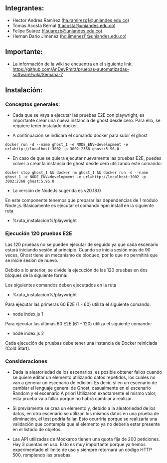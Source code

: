 ## Integrantes:

* Hector Andres Ramirez (ha.ramirezg1@uniandes.edu.co)
* Tomas Acosta Bernal (t.acosta@uniandes.edu.co)
* Felipe Suárez (f.suarezb@uniandes.edu.co)
* Hernan Dario Jimenez (hd.jimenezl1@uniandes.edu.co)

## Importante:

* La información de la wiki se encuentra en el siguiente link: https://github.com/AnDevRmrz/pruebas-automatizadas-software/wiki/Semana-7

## Instalación:

### Conceptos generales:

* Cada que se vaya a ejecutar las pruebas E2E con playwright, es importante crear una nueva instancia de ghost desde cero. Para ello, se requiere tener instalado docker.

* A continuación se indicará el comando docker para subir el ghost
```
docker run -d --name ghost_1 -e NODE_ENV=development -e url=http://localhost:3002 -p 3002:2368 ghost:5.96.0

```

* En caso de que se quiera ejecutar nuevamente las pruebas E2E, puedes volver a crear la instancia de ghost desde cero utilizando este comando:

```
docker stop ghost_1 && docker rm ghost_1 && docker run -d --name ghost_1 -e NODE_ENV=development -e url=http://localhost:3002 -p 3002:2368 ghost:5.96.0
```

* La versión de NodeJs sugerida es v20.18.0

En este componente tenemos que preparar las dependencias de 1 módulo Node js. Básicamente es ejecutar el comando npm install en la siguiente ruta

- %ruta_instalacion%/playwright

### Ejecución 120 pruebas E2E

Las 120 pruebas no se pueden ejecutar de seguido ya que cada escenario estará iniciando sesión al principio. Cuando se inicia sesión más de 90 veces, Ghost tiene un mecanismo de bloqueo, por lo que no permitirá que se inicie sesión de nuevo.

Debido a lo anterior, se divide la ejecución de las 120 pruebas en dos bloques de la siguiente forma:

Los siguientes comandos deben ejecutados en la ruta

- %ruta_instalacion%/playwright

Para ejecutar las primeras 60 E2E (1 - 60) utiliza el siguiente comando:

- node index.js 1

Para ejecutar las últimas 60 E2E (61 - 120) utiliza el siguiente comando:

- node index.js 2

Cada ejecución de pruebas debe tener una instancia de Docker reiniciada (Cold Start).

### Consideraciones

- Dada la aleatoriedad de los escenarios, es posible obtener fallos cuando se quiere editar un elemento utilizando datos repetidos, los cuales no van a generar un escenario de edición. Es decir, si en un escenario de cambiar el lenguaje general de Ghost, casualmente en el escenario Random y el escenario A priori Utilizaron exactamente el mismo valor, esta prueba va a fallar porque no habrá cambiar a realizar.

- Si previamente se crea un elemento y, debido a la aleatoriedad de los datos, en otro escenario se utilizan los mismos datos en una prueba de eliminación, el test podría fallar. Esto ocurriría porque se realizaría una validación que contempla que el elemento ya no debería estar presente en el listado de objetos.

- Las API utilizadas de Mockaroo tienen una quota fija de 200 peticiones. Hay 3 cuentas en uso. Esto es muy importante porque ya hemos experimentado el límite de uso y siempre retornará un código HTTP 500, rompiendo las pruebas.

